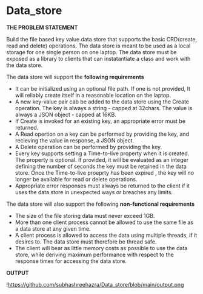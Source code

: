 # Data_store

**THE PROBLEM STATEMENT**

Build the file based key value data store that supports the basic CRD(create, read and delete) operations. The data store is meant to be used as a local storage for one single person on one laptop. The data store must be exposed as a library to clients that can  instatantiate a class and work with the data store.

The data store will support the **following requirements**

  - It can be initialized using an optional file path. If one is not provided, It will reliably create itself in a reasonable location on the laptop.
  - A new key-value pair cab be added to the data store using the Create operation. The key is always a string - capped at 32chars. The value is always a JSON object -  capped at 16KB.
  - If Create is invoked for an existing key, an appropriate error must be returned.
  - A Read opertion on a key can be performed by providing the key, and recieving the value in response, a JSON object.
  - A Delete operation can be performed by providing the key.
  - Every key supports setting a Time-to-live property when it is created. The property is optional. If provided, it will be evaluated as an integer defining the number of seconds the key must be retained in the data store. Once the Time-to-live proeprty has been expired , the key will no longer be available for read or delete operations.
  - Appropriate error responses must always be returned to the client if it uses the data store in unexpected ways or breaches any limits.

The data store will also support the following **non-functional requirements**
  - The size of the file storing data must never exceed 1GB.
  - More than one client process cannot be allowed to use the same file as a data store at any given time.
  - A client process is allowed to access the data using multiple threads, if it desires to. The data store must therefore be thread safe.
  - The client will bear as little memory  costs as possible to use the data store, while deriving maximum performance with respect to the response times for accessing the data store.
  
  **OUTPUT**
  
  !https://github.com/subhashreehazra/Data_store/blob/main/output.png


